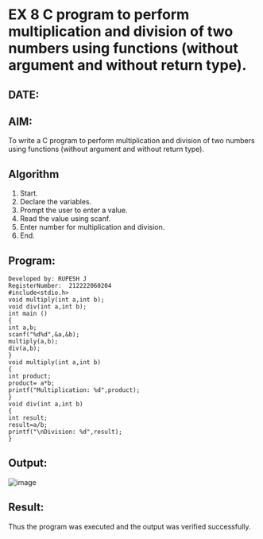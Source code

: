 
# EX 8 C program to perform multiplication and division of two numbers using functions (without argument and without return type).
## DATE: 
## AIM:
To write a C program to perform multiplication and division of two numbers using functions (without argument and without return type).

## Algorithm 
1. Start. 
2. Declare the variables. 
3. Prompt the user to enter a value. 
4. Read the value using scanf. 
5. Enter number for multiplication and division. 
6. End.
   
## Program:
```
Developed by: RUPESH J
RegisterNumber:  212222060204
#include<stdio.h> 
void multiply(int a,int b); 
void div(int a,int b); 
int main () 
{ 
int a,b; 
scanf("%d%d",&a,&b); 
multiply(a,b); 
div(a,b); 
} 
void multiply(int a,int b) 
{ 
int product; 
product= a*b; 
printf("Multiplication: %d",product); 
} 
void div(int a,int b) 
{ 
int result; 
result=a/b; 
printf("\nDivision: %d",result); 
}
```

## Output:
![image](https://github.com/user-attachments/assets/67026465-0918-4e53-bb01-9c5ef33ab0bd)



## Result:
Thus the program was executed and the output was verified successfully.
